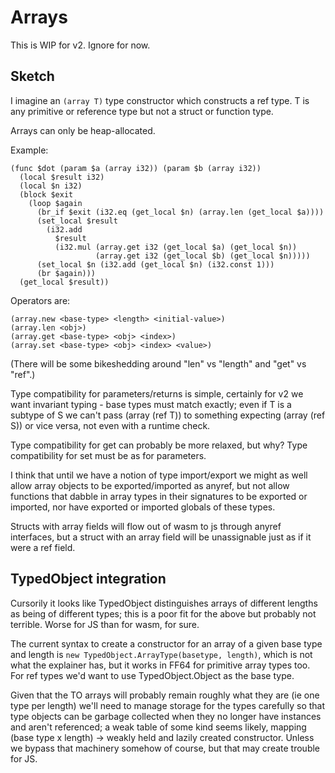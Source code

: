 # Arrays

This is WIP for v2.  Ignore for now.

## Sketch

I imagine an `(array T)` type constructor which constructs a ref type.  T is any primitive
or reference type but not a struct or function type.

Arrays can only be heap-allocated.

Example:

```
(func $dot (param $a (array i32)) (param $b (array i32))
  (local $result i32)
  (local $n i32)
  (block $exit
    (loop $again
      (br_if $exit (i32.eq (get_local $n) (array.len (get_local $a))))
      (set_local $result
        (i32.add
          $result
          (i32.mul (array.get i32 (get_local $a) (get_local $n)) 
                   (array.get i32 (get_local $b) (get_local $n)))))
      (set_local $n (i32.add (get_local $n) (i32.const 1)))
      (br $again)))
  (get_local $result))
```

 Operators are:
 
 `(array.new <base-type> <length> <initial-value>)`  
 `(array.len <obj>)`  
 `(array.get <base-type> <obj> <index>)`  
 `(array.set <base-type> <obj> <index> <value>)`

(There will be some bikeshedding around "len" vs "length" and "get" vs "ref".)

Type compatibility for parameters/returns is simple, certainly for v2 we want invariant typing - base types must match exactly; even if T is a subtype of S we can't pass (array (ref T)) to something expecting (array (ref S)) or vice versa, not even with a runtime check.

Type compatibility for get can probably be more relaxed, but why?  Type compatibility for set must be as for parameters.
 
I think that until we have a notion of type import/export we might as well allow array objects to be exported/imported as anyref, but not allow functions that dabble in array types in their signatures to be exported or imported, nor have exported or imported globals of these types.

Structs with array fields will flow out of wasm to js through anyref interfaces, but a struct with an array field will be unassignable just as if it were a ref field.


## TypedObject integration
 
Cursorily it looks like TypedObject distinguishes arrays of different lengths as being of different types;
this is a poor fit for the above but probably not terrible.  Worse for JS than for wasm, for sure.

The current syntax to create a constructor for an array of a given base type and length is `new TypedObject.ArrayType(basetype, length)`, which is not what the explainer has, but it works in FF64 for primitive array types too.  For ref types we'd want to use TypedObject.Object as the base type.

Given that the TO arrays will probably remain roughly what they are (ie one type per length) we'll need to manage storage for the types carefully so that type objects can be garbage collected when they no longer have instances and aren't referenced; a weak table of some kind seems likely, mapping (base type x length) -> weakly held and lazily created constructor.  Unless we bypass that machinery somehow of course, but that may create trouble for JS.

